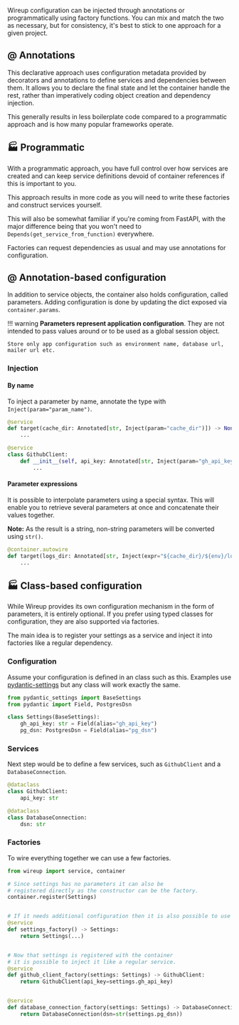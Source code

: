 Wireup configuration can be injected through annotations or programmatically using factory functions. 
You can mix and match the two as necessary, but for consistency, it's best to stick to one approach for a given project.

## @ Annotations

This declarative approach uses configuration metadata provided by decorators and annotations to define services and dependencies between them.
It allows you to declare the final state and let the container handle the rest, rather than imperatively coding object creation and dependency injection.

This generally results in less boilerplate code compared to a programmatic approach and is how many popular frameworks operate.


## 🏭 Programmatic

With a programmatic approach, you have full control over how services are created and can keep service
definitions devoid of container references if this is important to you.

This approach results in more code as you will need to write these factories and construct services yourself.

This will also be somewhat familiar if you're coming from FastAPI,
with the major difference being that you won't need to `Depends(get_service_from_function)` everywhere.

Factories can request dependencies as usual and may use annotations for configuration.

## @ Annotation-based configuration
In addition to service objects, the container also holds configuration, called parameters.
Adding configuration is done by updating the dict exposed via `container.params`.

!!! warning
    **Parameters represent application configuration**. 
    They are not intended to pass values around or to be used as a global session object.

    Store only app configuration such as environment name, database url, mailer url etc.

### Injection

#### By name

To inject a parameter by name, annotate the type with `Inject(param="param_name")`.

```python
@service
def target(cache_dir: Annotated[str, Inject(param="cache_dir")]) -> None:
    ...
```

```python
@service
class GithubClient:
    def __init__(self, api_key: Annotated[str, Inject(param="gh_api_key")]) -> None:
        ...
```

#### Parameter expressions

It is possible to interpolate parameters using a special syntax. This will enable you to retrieve several parameters at once and concatenate their values together.

**Note:** As the result is a string, non-string parameters will be converted using `str()`.

```python
@container.autowire
def target(logs_dir: Annotated[str, Inject(expr="${cache_dir}/${env}/logs")]) -> None:
    ...
```

## 🏭 Class-based configuration

While Wireup provides its own configuration mechanism in the form of parameters, it is entirely optional.
If you prefer using typed classes for configuration, they are also supported via factories.

The main idea is to register your settings as a service and inject it into factories like a regular dependency.

### Configuration

Assume your configuration is defined in an class such as this.
Examples use [pydantic-settings](https://docs.pydantic.dev/latest/concepts/pydantic_settings) but any class will work exactly the same.



```python title="settings.py"
from pydantic_settings import BaseSettings
from pydantic import Field, PostgresDsn

class Settings(BaseSettings):
    gh_api_key: str = Field(alias="gh_api_key")  
    pg_dsn: PostgresDsn = Field(alias="pg_dsn")  
```

### Services
Next step would be to define a few services, such as `GithubClient` and a `DatabaseConnection`.

```python title="services/github_client.py"
@dataclass
class GithubClient:
    api_key: str

```

```python title="services/db.py"
@dataclass
class DatabaseConnection:
    dsn: str
```

### Factories

To wire everything together we can use a few factories.

```python title="factories.py"
from wireup import service, container

# Since settings has no parameters it can also be 
# registered directly as the constructor can be the factory.
container.register(Settings)


# If it needs additional configuration then it is also possible to use a regular factory.
@service
def settings_factory() -> Settings:
    return Settings(...)


# Now that settings is registered with the container 
# it is possible to inject it like a regular service.
@service
def github_client_factory(settings: Settings) -> GithubClient:
    return GithubClient(api_key=settings.gh_api_key)


@service
def database_connection_factory(settings: Settings) -> DatabaseConnection:
    return DatabaseConnection(dsn=str(settings.pg_dsn))
```

